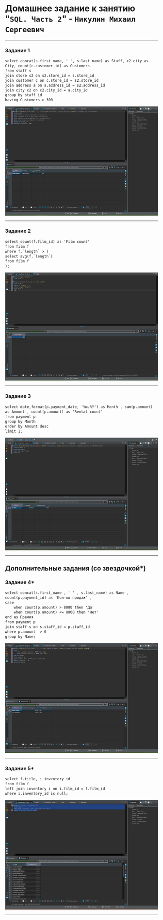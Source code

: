 # Домашнее задание к занятию "`SQL. Часть 2`" - `Никулин Михаил Сергеевич`



---

### Задание 1



```
select concat(s.first_name, ' ', s.last_name) as Staff, c2.city as City, count(c.customer_id) as Customers
from staff s 
join store s2 on s2.store_id = s.store_id 
join customer c on c.store_id = s2.store_id 
join address a on a.address_id = s2.address_id 
join city c2 on c2.city_id = a.city_id 
group by staff_id  
having Customers > 300
```

![task_1.png](img%2Ftask_1.png)


---

### Задание 2


```
select count(f.film_id) as 'Film count' 
from film f 
where f.`length` > (
select avg(f.`length`) 
from film f
);
```

![task_2.png](img%2Ftask_2.png)


---

### Задание 3



```
select date_format(p.payment_date, '%m.%Y') as Month , sum(p.amount) as Amount , count(p.amount) as 'Rental count'
from payment p 
group by Month
order by Amount desc 
limit 1;
```

![task_3.png](img%2Ftask_3.png)



---
## Дополнительные задания (со звездочкой*)


### Задание 4*

```
select concat(s.first_name , ' ' , s.last_name) as Name , count(p.payment_id) as 'Кол-во продаж' ,
case
	when count(p.amount) > 8000 then 'Да'
	when count(p.amount) <= 8000 then 'Нет'
end as Премия 
from payment p
join staff s on s.staff_id = p.staff_id 
where p.amount  > 0
group by Name;
```

![task_4.png](img%2Ftask_4.png)

---


### Задание 5*



```
select f.title, i.inventory_id  
from film f 
left join inventory i on i.film_id = f.film_id 
where i.inventory_id is null; 
```

![task_5.png](img%2Ftask_5.png)

---